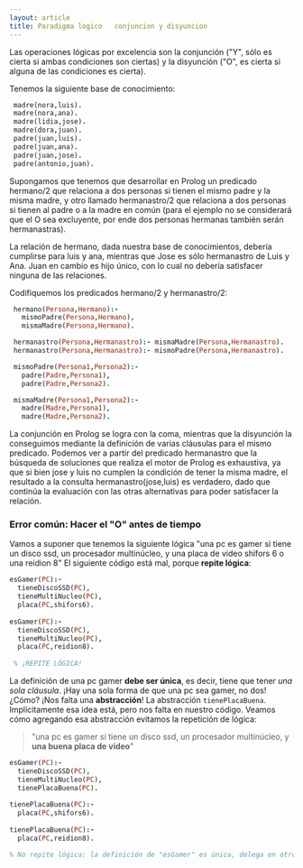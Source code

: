 ```yaml
---
layout: article
title: Paradigma logico   conjuncion y disyuncion
---
```


Las operaciones lógicas por excelencia son la conjunción ("Y", sólo es cierta si ambas condiciones son ciertas) y la disyunción ("O", es cierta si alguna de las condiciones es cierta).

Tenemos la siguiente base de conocimiento:

```prolog
 madre(nora,luis).
 madre(nora,ana).
 madre(lidia,jose).
 madre(dora,juan).
 padre(juan,luis).
 padre(juan,ana).
 padre(juan,jose).
 padre(antonio,juan).
```

Supongamos que tenemos que desarrollar en Prolog un predicado hermano/2 que relaciona a dos personas si tienen el mismo padre y la misma madre, y otro llamado hermanastro/2 que relaciona a dos personas si tienen al padre o a la madre en común (para el ejemplo no se considerará que el O sea excluyente, por ende dos personas hermanas también serán hermanastras).

La relación de hermano, dada nuestra base de conocimientos, debería cumplirse para luis y ana, mientras que Jose es sólo hermanastro de Luis y Ana. Juan en cambio es hijo único, con lo cual no debería satisfacer ninguna de las relaciones.

Codifiquemos los predicados hermano/2 y hermanastro/2:

```prolog
 hermano(Persona,Hermano):-
   mismoPadre(Persona,Hermano),
   mismaMadre(Persona,Hermano).

 hermanastro(Persona,Hermanastro):- mismaMadre(Persona,Hermanastro).
 hermanastro(Persona,Hermanastro):- mismoPadre(Persona,Hermanastro).

 mismoPadre(Persona1,Persona2):- 
   padre(Padre,Persona1),
   padre(Padre,Persona2).

 mismaMadre(Persona1,Persona2):- 
   madre(Madre,Persona1),
   madre(Madre,Persona2).
```

La conjunción en Prolog se logra con la coma, mientras que la disyunción la conseguimos mediante la definición de varias cláusulas para el mismo predicado. Podemos ver a partir del predicado hermanastro que la búsqueda de soluciones que realiza el motor de Prolog es exhaustiva, ya que si bien jose y luis no cumplen la condición de tener la misma madre, el resultado a la consulta hermanastro(jose,luis) es verdadero, dado que continúa la evaluación con las otras alternativas para poder satisfacer la relación.

### Error común: Hacer el "O" antes de tiempo

Vamos a suponer que tenemos la siguiente lógica "una pc es gamer si tiene un disco ssd, un procesador multinúcleo, y una placa de video shifors 6 o una reidion 8"
El siguiente código está mal, porque **repite lógica**:

```prolog
esGamer(PC):-
  tieneDiscoSSD(PC),
  tieneMultiNucleo(PC),
  placa(PC,shifors6).
  
esGamer(PC):-
  tieneDiscoSSD(PC),
  tieneMultiNucleo(PC),
  placa(PC,reidion8).
  
 % ¡REPITE LÓGICA!
```

La definición de una pc gamer **debe ser única**, es decir, tiene que tener _una sola cláusula_. ¡Hay una sola forma de que una pc sea gamer, no dos! 
¿Cómo? ¡Nos falta una **abstracción**! La abstracción `tienePlacaBuena`. Implícitamente esa idea está, pero nos falta en nuestro código. Veamos cómo agregando esa abstracción evitamos la repetición de lógica: 

> "una pc es gamer si tiene un disco ssd, un procesador multinúcleo, y **una buena placa de video**"

```prolog
esGamer(PC):-
  tieneDiscoSSD(PC),
  tieneMultiNucleo(PC),
  tienePlacaBuena(PC).
  
tienePlacaBuena(PC):-
  placa(PC,shifors6).
  
tienePlacaBuena(PC):-
  placa(PC,reidion8).

% No repite lógica: la definición de "esGamer" es única, delega en otro predicado "tienePlacaBuena" los detalles.
```
